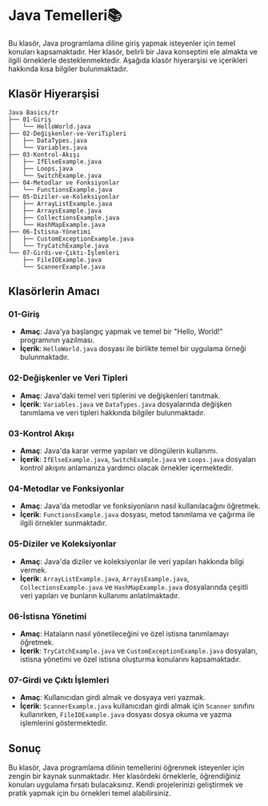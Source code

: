 # Java Temelleri📚

Bu klasör, Java programlama diline giriş yapmak isteyenler için temel konuları kapsamaktadır. Her klasör, belirli bir Java konseptini ele almakta ve ilgili örneklerle desteklenmektedir. Aşağıda klasör hiyerarşisi ve içerikleri hakkında kısa bilgiler bulunmaktadır.

## Klasör Hiyerarşisi

```
Java Basics/tr
├── 01-Giriş
│   └── HelloWorld.java
├── 02-Değişkenler-ve-VeriTipleri
│   ├── DataTypes.java
│   └── Variables.java
├── 03-Kontrol-Akışı
│   ├── IfElseExample.java
│   ├── Loops.java
│   └── SwitchExample.java
├── 04-Metodlar ve Fonksiyonlar
│   └── FunctionsExample.java
├── 05-Diziler-ve-Koleksiyonlar
│   ├── ArrayListExample.java
│   ├── ArraysExample.java
│   ├── CollectionsExample.java
│   └── HashMapExample.java
├── 06-İstisna-Yönetimi
│   ├── CustomExceptionExample.java
│   └── TryCatchExample.java
└── 07-Girdi-ve-Çıktı-İşlemleri
    ├── FileIOExample.java
    └── ScannerExample.java
```

## Klasörlerin Amacı

### 01-Giriş
- **Amaç**: Java'ya başlangıç yapmak ve temel bir "Hello, World!" programının yazılması.
- **İçerik**: `HelloWorld.java` dosyası ile birlikte temel bir uygulama örneği bulunmaktadır.

### 02-Değişkenler ve Veri Tipleri
- **Amaç**: Java'daki temel veri tiplerini ve değişkenleri tanıtmak.
- **İçerik**: `Variables.java` ve `DataTypes.java` dosyalarında değişken tanımlama ve veri tipleri hakkında bilgiler bulunmaktadır.

### 03-Kontrol Akışı
- **Amaç**: Java'da karar verme yapıları ve döngülerin kullanımı.
- **İçerik**: `IfElseExample.java`, `SwitchExample.java` ve `Loops.java` dosyaları kontrol akışını anlamanıza yardımcı olacak örnekler içermektedir.

### 04-Metodlar ve Fonksiyonlar
- **Amaç**: Java'da metodlar ve fonksiyonların nasıl kullanılacağını öğretmek.
- **İçerik**: `FunctionsExample.java` dosyası, metod tanımlama ve çağırma ile ilgili örnekler sunmaktadır.

### 05-Diziler ve Koleksiyonlar
- **Amaç**: Java'da diziler ve koleksiyonlar ile veri yapıları hakkında bilgi vermek.
- **İçerik**: `ArrayListExample.java`, `ArraysExample.java`, `CollectionsExample.java` ve `HashMapExample.java` dosyalarında çeşitli veri yapıları ve bunların kullanımı anlatılmaktadır.

### 06-İstisna Yönetimi
- **Amaç**: Hataların nasıl yönetileceğini ve özel istisna tanımlamayı öğretmek.
- **İçerik**: `TryCatchExample.java` ve `CustomExceptionExample.java` dosyaları, istisna yönetimi ve özel istisna oluşturma konularını kapsamaktadır.

### 07-Girdi ve Çıktı İşlemleri
- **Amaç**: Kullanıcıdan girdi almak ve dosyaya veri yazmak.
- **İçerik**: `ScannerExample.java` kullanıcıdan girdi almak için `Scanner` sınıfını kullanırken, `FileIOExample.java` dosyası dosya okuma ve yazma işlemlerini göstermektedir.

## Sonuç

Bu klasör, Java programlama dilinin temellerini öğrenmek isteyenler için zengin bir kaynak sunmaktadır. Her klasördeki örneklerle, öğrendiğiniz konuları uygulama fırsatı bulacaksınız. Kendi projelerinizi geliştirmek ve pratik yapmak için bu örnekleri temel alabilirsiniz.
